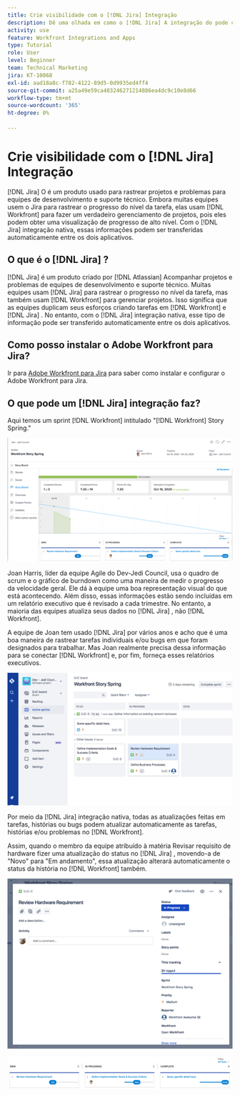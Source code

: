 ```yaml
---
title: Crie visibilidade com o [!DNL Jira] Integração
description: Dê uma olhada em como o [!DNL Jira] A integração do pode criar visibilidade sobre o que sua equipe está fazendo.
activity: use
feature: Workfront Integrations and Apps
type: Tutorial
role: User
level: Beginner
team: Technical Marketing
jira: KT-10068
exl-id: aad18a8c-f782-4122-89d5-0d9935ed4ff4
source-git-commit: a25a49e59ca483246271214886ea4dc9c10e8d66
workflow-type: tm+mt
source-wordcount: '365'
ht-degree: 0%

---
```


# Crie visibilidade com o [!DNL Jira] Integração

[!DNL Jira]  O é um produto usado para rastrear projetos e problemas para equipes de desenvolvimento e suporte técnico. Embora muitas equipes usem o Jira para rastrear o progresso do nível da tarefa, elas usam [!DNL Workfront] para fazer um verdadeiro gerenciamento de projetos, pois eles podem obter uma visualização de progresso de alto nível. Com o [!DNL Jira]  integração nativa, essas informações podem ser transferidas automaticamente entre os dois aplicativos.

## O que é o [!DNL Jira] ?

[!DNL Jira]  é um produto criado por [!DNL Atlassian] Acompanhar projetos e problemas de equipes de desenvolvimento e suporte técnico. Muitas equipes usam [!DNL Jira]  para rastrear o progresso no nível da tarefa, mas também usam [!DNL Workfront] para gerenciar projetos. Isso significa que as equipes duplicam seus esforços criando tarefas em [!DNL Workfront] e [!DNL Jira] . No entanto, com o [!DNL Jira]  integração nativa, esse tipo de informação pode ser transferido automaticamente entre os dois aplicativos.

## Como posso instalar o Adobe Workfront para Jira?

Ir para [Adobe Workfront para Jira](https://experienceleague.adobe.com/docs/workfront/using/adobe-workfront-integrations/workfront-for-jira/workfront-for-jira.html?lang=en) para saber como instalar e configurar o Adobe Workfront para Jira.

## O que pode um [!DNL Jira]  integração faz?

Aqui temos um sprint [!DNL Workfront] intitulado &quot;[!DNL Workfront] Story Spring.&quot;

![Gráfico de burndown do storyboard](assets/Jira01.png)

Joan Harris, líder da equipe Agile do Dev-Jedi Council, usa o quadro de scrum e o gráfico de burndown como uma maneira de medir o progresso da velocidade geral. Ele dá à equipe uma boa representação visual do que está acontecendo. Além disso, essas informações estão sendo incluídas em um relatório executivo que é revisado a cada trimestre. No entanto, a maioria das equipes atualiza seus dados no [!DNL Jira] , não [!DNL Workfront].

A equipe de Joan tem usado [!DNL Jira]  por vários anos e acho que é uma boa maneira de rastrear tarefas individuais e/ou bugs em que foram designados para trabalhar. Mas Joan realmente precisa dessa informação para se conectar [!DNL Workfront] e, por fim, forneça esses relatórios executivos.

![Jira Storyboard](assets/Jira02.png)

Por meio da [!DNL Jira]  integração nativa, todas as atualizações feitas em tarefas, histórias ou bugs podem atualizar automaticamente as tarefas, histórias e/ou problemas no [!DNL Workfront].

Assim, quando o membro da equipe atribuído à matéria Revisar requisito de hardware fizer uma atualização do status no [!DNL Jira] , movendo-a de &quot;Novo&quot; para &quot;Em andamento&quot;, essa atualização alterará automaticamente o status da história no [!DNL Workfront] também.

![Página de status da Jira](assets/Jira03.png)

![Colunas de status](assets/Jira04.png)
